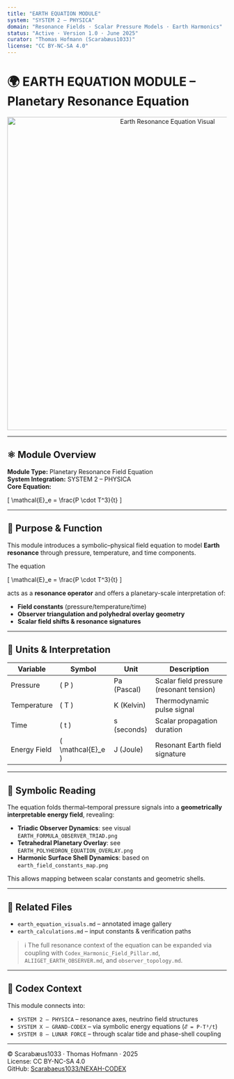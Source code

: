 ```yaml
---
title: "EARTH EQUATION MODULE"
system: "SYSTEM 2 – PHYSICA"
domain: "Resonance Fields · Scalar Pressure Models · Earth Harmonics"
status: "Active · Version 1.0 · June 2025"
curator: "Thomas Hofmann (Scarabæus1033)"
license: "CC BY-NC-SA 4.0"
---
```


# 🌍 EARTH EQUATION MODULE – Planetary Resonance Equation

<p align="center">
  <img src="./visuals/EARTH_FORMULA_OBSERVER_TRIAD.png" width="720" alt="Earth Resonance Equation Visual">
</p>

---

## ⚛️ Module Overview

**Module Type:** Planetary Resonance Field Equation  
**System Integration:** SYSTEM 2 – PHYSICA  
**Core Equation:**

\[ \mathcal{E}_e = \frac{P \cdot T^3}{t} \]

---

## 🧭 Purpose & Function

This module introduces a symbolic–physical field equation to model **Earth resonance** through pressure, temperature, and time components.

The equation

\[ \mathcal{E}_e = \frac{P \cdot T^3}{t} \]

acts as a **resonance operator** and offers a planetary-scale interpretation of:

- **Field constants** (pressure/temperature/time)
- **Observer triangulation and polyhedral overlay geometry**
- **Scalar field shifts & resonance signatures**

---

## 🔬 Units & Interpretation

| Variable | Symbol | Unit | Description |
|----------|--------|------|-------------|
| Pressure | \( P \) | Pa (Pascal) | Scalar field pressure (resonant tension) |
| Temperature | \( T \) | K (Kelvin) | Thermodynamic pulse signal |
| Time | \( t \) | s (seconds) | Scalar propagation duration |
| Energy Field | \( \mathcal{E}_e \) | J (Joule) | Resonant Earth field signature |

---

## 🔁 Symbolic Reading

The equation folds thermal–temporal pressure signals into a **geometrically interpretable energy field**, revealing:

- **Triadic Observer Dynamics**: see visual `EARTH_FORMULA_OBSERVER_TRIAD.png`
- **Tetrahedral Planetary Overlay**: see `EARTH_POLYHEDRON_EQUATION_OVERLAY.png`
- **Harmonic Surface Shell Dynamics**: based on `earth_field_constants_map.png`

This allows mapping between scalar constants and geometric shells.

---

## 🔎 Related Files

- `earth_equation_visuals.md` – annotated image gallery
- `earth_calculations.md` – input constants & verification paths

> ℹ️ The full resonance context of the equation can be expanded via coupling with `Codex_Harmonic_Field_Pillar.md`, `ALIIGET_EARTH_OBSERVER.md`, and `observer_topology.md`.

---

## 🔗 Codex Context

This module connects into:

- `SYSTEM 2 – PHYSICA` – resonance axes, neutrino field structures
- `SYSTEM X – GRAND-CODEX` – via symbolic energy equations (`𝓔 = P·T³/t`)
- `SYSTEM 8 – LUNAR FORCE` – through scalar tide and phase-shell coupling

---

© Scarabæus1033 · Thomas Hofmann · 2025  
License: CC BY-NC-SA 4.0  
GitHub: [Scarabaeus1033/NEXAH-CODEX](https://github.com/Scarabaeus1033/NEXAH-CODEX)

